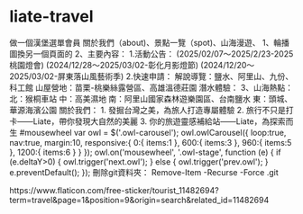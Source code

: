 # liate-travel
<p>
做一個漢堡選單會員
關於我們（about)、景點一覽（spot)、山海漫遊、
1、輪播圖換另一個頁面的
2、主要內容：
    1.活動公告：
    (2025/02/07～2025/2/23-2025桃園燈會)
    (2024/12/28～2025/03/02-彰化月影燈節)
    (2024/12/20～2025/03/02-屏東落山風藝術季)
    2.快速申請：
        解說導覽：鹽水、阿里山、九份、科工館
        山屋營地：苗栗-桃樂絲露營區、高雄溫德莊園
        潛水體驗：    
3、山海熱點：
    北：猴桐車站
    中：高美濕地
    南：阿里山國家森林遊樂園區、台南鹽水
    東：頭城、華源海濱公園
關於我們：
    1. 發掘台灣之美，為旅人打造專屬體驗
    2. 旅行不只是打卡——Liate，帶你發現大自然的美麗
    3. 你的旅遊靈感補給站——Liate，為探索而生
#mousewheel
var owl = $('.owl-carousel');
owl.owlCarousel({
    loop:true,
    nav:true,
    margin:10,
    responsive:{
        0:{
            items:1
        },
        600:{
            items:3
        },            
        960:{
            items:5
        },
        1200:{
            items:6
        }
    }
});
owl.on('mousewheel', '.owl-stage', function (e) {
    if (e.deltaY>0) {
        owl.trigger('next.owl');
    } else {
        owl.trigger('prev.owl');
    }
    e.preventDefault();
});    
刪除git資料夾：
Remove-Item -Recurse -Force .git
</p>
https://www.flaticon.com/free-sticker/tourist_11482694?term=travel&page=1&position=9&origin=search&related_id=11482694
